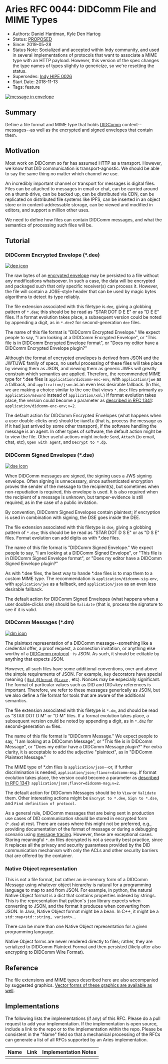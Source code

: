 # Aries RFC 0044: DIDComm File and MIME Types

- Authors: Daniel Hardman, Kyle Den Hartog
- Status: [PROPOSED](/README.md#proposed)
- Since: 2019-05-28
- Status Note: Socialized and accepted within Indy community, and used in several implementations of protocols that want to associate a MIME type with an HTTP payload. However, this version of the spec changes the type names of types slightly to genericize, so we're resetting the status.
- Supersedes: [Indy HIPE 0026]( https://github.com/hyperledger/indy-hipe/blob/master/text/0026-agent-file-format/README.md)
- Start Date: 2018-11-13
- Tags: feature

[![message in envelope](small-msg-in-envelope.png)](msg-in-envelope.png)
 
## Summary

Define a file format and MIME type that holds [DIDComm](
 ../../concepts/0005-didcomm/README.md)
content--messages--as well as the encrypted and signed
envelopes that contain them.

## Motivation

Most work on DIDComm so far has assumed HTTP as a transport. However, we know
that DID communication is transport-agnostic. We should be able to
say the same thing no matter which channel we use.

An incredibly important channel or transport for messages is digital files. Files
can be attached to messages in email or chat, can be carried around on a thumb
drive, can be backed up, can be distributed via CDN, can be replicated on
distributed file systems like IPFS, can be inserted in an object store or
in content-addressable storage, can be viewed and modified in editors, and
support a million other uses.

We need to define how files can contain DIDComm messages, and what the
semantics of processing such files will be.

## Tutorial

### DIDComm Encrypted Envelope (*.dee)

[![dee icon](dee-small.png)](dee-big.png)

The raw bytes of an [encrypted envelope](../0019-encryption-envelope/README.md)
may be persisted to a file without any modifications whatsoever. In such a case, the data
will be encrypted and packaged such that only specific receiver(s) can process it. However,
the file will contain a JOSE-style header that can be used by magic bytes algorithms to detect
its type reliably.

The file extension associated with this filetype is `dee`, giving a globbing pattern
 of `*.dee`; this should be be read as "STAR DOT D E E" or as "D E E" files.
If a format evolution takes place, a subsequent version could be
noted by appending a digit, as in `*.dee2` for second-generation `dee` files.

The name of this file format is "DIDComm Encrypted Envelope." We expect people to say,
"I am looking at a DIDComm Encrypted Envelope", or "This file is in DIDComm Encrypted Envelope format", or
"Does my editor have a DIDComm Encrypted Envelope plugin?"

Although the format of encrypted envelopes is derived from JSON and the JWT/JWE family
of specs, no useful processing of these files will take place by viewing them as
JSON, and viewing them as generic JWEs will greatly constrain which semantics are
applied. Therefore, the recommended MIME type for *.dee files is
`application/didcomm-enc-env`, with `application/jwe` as a fallback, and
`application/json` as an even less desirable fallback. (In this, we are making
a choice similar to the one that views `*.docx` files primarily as
`application/msword` instead of `application/xml`.) If format evolution takes
place, the version could become a parameter as [described in RFC 1341](https://www.w3.org/Protocols/rfc1341/4_Content-Type.html):
`application/didcomm-enc-env;v=2`.

The default action for DIDComm Encrypted Envelopes (what happens when a user double-clicks one)
should be `Handle` (that is, process the message as if it had just arrived by some other transport),
if the software handling the message is an agent. In other types of software,
the default action might be to view the file. Other useful actions might include
`Send`, `Attach` (to email, chat, etc), `Open with agent`, and `Decrypt to *.dp`.

### DIDComm Signed Envelopes (*.dse)

[![dse icon](dse-small.png)](dse-big.png)

When DIDComm messages are signed, the signing uses a JWS signing envelope. Often
signing is unnecessary, since authenticated encryption proves the sender of the
message to the recipient(s), but sometimes when non-repudiation is required, this
envelope is used. It is also required when the recipient of a message is unknown,
but tamper-evidence is still required, as in the case of a public invitation.

By convention, DIDComm Signed Envelopes contain plaintext; if encryption is used
in combination with signing, the DSE goes inside the DEE.

The file extension associated with this filetype is `dse`, giving a globbing pattern
 of `*.dse`; this should be be read as "STAR DOT D S E" or as "D S E" files.
Format evolution can add digits as with *.dee files.

The name of this file format is "DIDComm Signed Envelope." We expect people to say,
"I am looking at a DIDComm Signed Envelope", or "This file is in DIDComm Signed Envelope format", or
"Does my editor have a DIDComm Signed Envelope plugin?"

As with *.dee files, the best way to hande *.dse files is to map them to a custom
MIME type. The recommendation is
`application/didcomm-sig-env`, with `application/jws` as a fallback, and
`application/json` as an even less desirable fallback.

The default action for DIDComm Signed Envelopes (what happens when a user double-clicks one)
should be `Validate` (that is, process the signature to see if it is valid.


### DIDComm Messages (*.dm)

[![dm icon](dm-small.png)](dm-big.png)

The plaintext representation of a DIDComm message--something like a credential
offer, a proof request, a connection invitation, or anything else worthy of a [DIDComm protocol](
../../concepts/0003-protocols/README.md)--is JSON. As such, it should be editable by anything
that expects JSON.

However, all such files have some additional conventions, over and above the simple
requirements of JSON. For example, key decorators have special meaning (
[`@id`, `@thread`](../../concepts/0008-message-id-and-threading/README.md),
[`@trace`](../0034-message-tracing/README.md)
, etc). Nonces may be especially significant. The format of particular values
such as DID and DID+key references is important. Therefore, we refer to these messages
generically as JSON, but we also define a file
format for tools that are aware of the additional semantics.

The file extension associated with this filetype is `*.dm`, and should be read as
"STAR DOT D M" or "D M" files. If a format evolution takes place, a subsequent version could be
noted by appending a digit, as in `*.dm2` for second-generation `dm` files.

The name of this file format is "DIDComm Message." We expect people to say,
"I am looking at a DIDComm Message", or "This file is in DIDComm Message", or
"Does my editor have a DIDComm Message plugin?" For extra clarity, it is acceptable
to add the adjective "plaintext", as in "DIDComm Plaintext Message."

The MIME type of *.dm files is `application/json`--or, if further discrimination is needed,
`application/json;flavor=didcomm-msg`. If format evolution takes place, the version could
become a parameter as [described in RFC 1341](https://www.w3.org/Protocols/rfc1341/4_Content-Type.html):
`application/json;flavor=didcomm-msg;v=2`.

The default action for DIDComm Messages should be to
`View` or `Validate` them. Other interesting actions might be `Encrypt to *.dee`,
`Sign to *.dse`, and `Find definition of protocol`.

As a general rule, DIDComm messages that are being sent in production use cases of DID communication should be stored
in encrypted form (`*.dee`) at rest. There are cases where this might not be preferred, e.g., providing documentation of the
format of message or during a debugging scenario using
[message tracing](../0034-message-tracing/README.md).
However, these are exceptional cases. Storing meaningful `*.dm` files
decrypted is not a security best practice, since it replaces all the privacy and
security guarantees provided by the DID communication mechanism with only
the ACLs and other security barriers that are offered by the container.

### Native Object representation

This is not a file format, but rather an in-memory form of a DIDComm Message
using whatever object hierarchy is natural for a programming language to map to and from
JSON. For example, in python, the natural Native Object format is a dict that contains properties
indexed by strings. This is the representation that python's `json` library expects when
converting to JSON, and the format it produces when converting from JSON. In Java, Native
Object format might be a bean. In C++, it might be a `std::map<std::string, variant>`...

There can be more than one Native Object representation for a given programming language.

Native Object forms are never rendered directly to files; rather, they are serialized to DIDComm Plaintext Format
and then persisted (likely after also encrypting to DIDComm Wire Format).

## Reference

The file extensions and MIME types described here are also accompanied by suggested graphics.
[Vector forms of these graphics are available as well](
https://docs.google.com/presentation/d/1QmKxuMz8KnqYbdGUEOaNqLtZSCZryQrwj9RRXMN4uAk/edit#slide=id.p).

## Implementations

The following lists the implementations (if any) of this RFC. Please do a pull request to add your implementation. If the implementation is open source, include a link to the repo or to the implementation within the repo. Please be consistent in the "Name" field so that a mechanical processing of the RFCs can generate a list of all RFCs supported by an Aries implementation.

Name | Link | Implementation Notes
--- | --- | ---
 |  |
